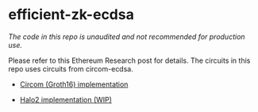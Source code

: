 # efficient-zk-ecdsa

_The code in this repo is unaudited and not recommended for production use._

Please refer to this Ethereum Research post for details. The circuits in this repo uses circuits from circom-ecdsa.

- [Circom (Groth16) implementation](packages/circom)

- [Halo2 implementation (WIP)](packages/halo2)
